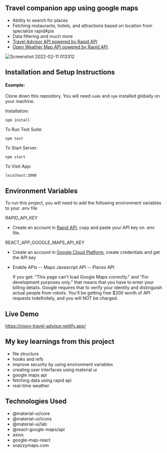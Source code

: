 ## Travel companion app using google maps

- Ability to search for places
- Fetching restaurants, hotels, and attractions based on location from specialize rapidApis
- Data filtering and much more
- [Travel Advisor API powered by Rapid API](https://rapidapi.com/apidojo/api/travel-advisor)
- [Open Weather Map API powered by Rapid API](https://rapidapi.com/community/api/open-weather-map).

![Screenshot 2022-02-11 013312](https://user-images.githubusercontent.com/34468449/153463969-aa9b008d-8a35-4e5f-b839-fe16b899c6fc.png)

## Installation and Setup Instructions

#### Example:

Clone down this repository. You will need `node` and `npm` installed globally on your machine.

Installation:

`npm install`

To Run Test Suite:

`npm test`

To Start Server:

`npm start`

To Visit App:

`localhost:3000`

## Environment Variables

To run this project, you will need to add the following environment variables to your .env file

RAPID_API_KEY

- Create an account in [Rapid API](https://rapidapi.com), copy and paste your API key on .env file.

REACT_APP_GOOGLE_MAPS_API_KEY

- Create an account in [Google Cloud Platform](https://console.cloud.google.com), create credentials and get the API key
- Enable APIs
  -- Maps Javascript API
  -- Places API

  If you get: "This page can't load Google Maps correctly." and "For development purposes only." that means that you have to enter your billing details. Google requires that to verify your identity and distinguish actual people from robots. You'll be getting free $200 worth of API requests indefinitely, and you will NOT be charged.

## Live Demo

https://nixoy-travel-advisor.netlify.app/

## My key learnings from this project

- file structure
- hooks and refs
- improve security by using environment variables
- creating user interfaces using material ui
- google maps api
- fetching data using rapid api
- real-time weather

## Technologies Used

- @material-ui/core
- @material-ui/icons
- @material-ui/lab
- @react-google-maps/api
- axios
- google-map-react
- snazzymaps.com
